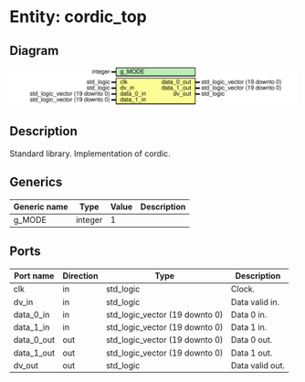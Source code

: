 # Entity: cordic_top
## Diagram
![Diagram](cordic_top.svg "Diagram")
## Description
 Standard library.
 Implementation of cordic.
## Generics
| Generic name | Type    | Value | Description |
| ------------ | ------- | ----- | ----------- |
| g_MODE       | integer | 1     |             |
## Ports
| Port name  | Direction | Type                           | Description      |
| ---------- | --------- | ------------------------------ | ---------------- |
| clk        | in        | std_logic                      |  Clock.          |
| dv_in      | in        | std_logic                      |  Data valid in.  |
| data_0_in  | in        | std_logic_vector (19 downto 0) |  Data 0 in.      |
| data_1_in  | in        | std_logic_vector (19 downto 0) |  Data 1 in.      |
| data_0_out | out       | std_logic_vector (19 downto 0) |  Data 0 out.     |
| data_1_out | out       | std_logic_vector (19 downto 0) |  Data 1 out.     |
| dv_out     | out       | std_logic                      |  Data valid out. |
